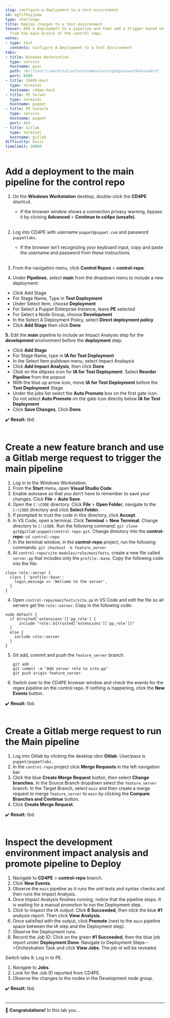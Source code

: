 ```yaml
---
slug: configure-a-deployment-to-a-test-environment
id: egfifhvyjeaw
type: challenge
title: Deploy changes to a test environment
teaser: Add a deployment to a pipeline and then add a trigger based on a merge request
  from the main branch of the control repo.
notes:
- type: text
  contents: Configure A Deployment to a Test Environment
tabs:
- title: Windows Workstation
  type: service
  hostname: guac
  path: /#/client/c/workstation?username=instruqt&password=Passw0rd!
  port: 8080
- title: CD4PE-Host
  type: terminal
  hostname: cd4pe-host
- title: PE Server
  type: terminal
  hostname: puppet
- title: PE Console
  type: service
  hostname: puppet
  port: 443
- title: Gitlab
  type: terminal
  hostname: gitlab
difficulty: basic
timelimit: 10800
---
```

Add a deployment to the main pipeline for the control repo
========
1. On the **Windows Workstation** desktop, double-click the **CD4PE** shortcut.
    - If the browser window shows a connection privacy warning, bypass it by clicking **Advanced** > **Continue to cd4pe (unsafe)**.<br><br>
2. Log into CD4PE with username `puppet@puppet.com` and password `puppetlabs`.
    - If the browser isn't recognizing your keyboard input, copy and paste the username and password from these instructions.<br><br>
3. From the navigation menu, click **Control Repos** > **control-repo**.

4. Under **Pipelines**, select **main** from the dropdown menu to include a new deployment:
- Click Add Stage
- For Stage Name, Type in **Test Deployment**
- Under Select Item, choose **Deployment**
- For Select a Puppet Enterprise Instance, leave **PE** selected
- For Select a Node Group, choose **Development**
- In the Select A Deployment Policy, select **Direct deployment policy**
- Click **Add Stage** then click **Done**


**5.** Edit the **main** pipeline to include an Impact Analysis step for the **development** environment before the **deployment** step:
- Click **Add Stage**
- For Stage Name, type in **IA for Test Deployment**
- In the Select Item pulldown menu, select Impact Analaysis
- Click **Add Impact Analysis**, then click **Done**
- Click on the ellipses icon for **IA for Test Deployment**. Select **Reorder Pipeline** from the popout
- With the blue up arrow icon, move **IA for Test Deployment** before the **Test Deployment** Stage
- Under the jobs list select the **Auto Promote** box on the first gate icon. Do not select **Auto Promote** on the gate icon directly below **IA for Test Deployment**
- Click **Save Changes**, Click **Done**

✔️ **Result:** tbd. <br><br>

Create a new feature branch and use a Gitlab merge request to trigger the main pipeline
========
1. Log in to the Windows Workstation.
1. From the **Start** menu, open **Visual Studio Code**.
1. Enable autosave so that you don't have to remember to save your changes. Click **File** > **Auto Save**.
1. Open the `C:\CODE` directory. Click **File** > **Open Folder**, navigate to the `C:\CODE` directory and click **Select Folder**.
1. If prompted to trust the code in this directory, click **Accept**.
1. In VS Code, open a terminal. Click **Terminal** > **New Terminal**. Change directory to `C:\CODE`. Run the following command: `git clone git@gitlab:puppet/control-repo.git`. Change directory into the **control-repo**: `cd control-repo`.
1. In the terminal window, in the **control-repo** project, run the following commands:
        ```
        git checkout -b feature_server
        ```
3. At `control-repo/site-modules/role/manifests`, create a new file called `server.pp` that includes only the `profile::base`. Copy the following code into the file:

```
class role::server {
  class { 'profile::base':
    login_message => 'Welcome to the server',
  }
}
```
4. Open `control-repo/manifests/site.pp`  in VS Code and edit the file so all servers get the `role::server`. Copy in the following code:

```
node default {
  if $trusted['extensions']['pp_role'] {
      include "role::${trusted['extensions']['pp_role']}"
  }
  else {
    include role::server
  }
}
```
5. Git add, commit and push the `feature_server` branch:
    ```
    git add .
    git commit -m "Add server role to site.pp"
    git push origin feature_server
    ```
6. Switch over to the CD4PE browser window and check the events for the regex pipeline on the control repo. If nothing is happening, click the **New Events** button.

✔️ **Result:** tbd. <br><br>

Create a Gitlab merge request to run the Main pipeline
========
1. Log into Gitlab by clicking the desktop idon **Gitlab**. User/pass is `puppet/puppetlabs`.
2. In the `control-repo` project click **Merge Requests** in the left navigation bar.
3. Click the blue **Create Merge Request** button, then select **Change branches**. In the Source Branch dropdown select the `feature_server` branch. In the Target Branch, select `main` and then create a merge request to merge `feature_server` to `main` by clicking the **Compare Branches and Continue** button.
4. Click **Create Merge Request**.

✔️ **Result:** tbd. <br><br>

Inspect the development environment impact analysis and promote pipeline to Deploy
========
1. Navigate to **CD4PE** > **control-repo** branch.
2. Click **New Events**.
3. Observe the `main` pipeline as it runs the unit tests and syntax checks and then runs the Impact Analysis.
4. Once Impact Analysis finishes running, notice that the pipeline stops. It is waiting for a manual promotion to run the Deployment step.
5. Click to inspect the IA output: Click **6 Succeeded**, then click the blue **#1** analysis report. Then click **View Analysis**.
6. Once satisfied with the output, click **Promote** (next to the `main` pipeline space between the IA step and the Deployment step).
7. Observe the Deployment runs.
8. Record the Job ID: Click on the green **#1 Succeeded**, then the blue job report under **Deployment Done**. Navigate to Deployment Steps-->Orchestration Task and click **View Jobs**. The job id will be revealed.

Switch tabs
9. Log in to PE.
1. Navigate to **Jobs**.
10. Look for the Job ID reported from CD4PE.
11. Observe the changes to the nodes in the Development node group.

✔️ **Result:** tbd. <br><br>

--------
🎈 **Congratulations!** In this lab you...
